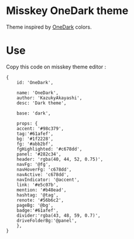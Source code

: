 # Misskey OneDark theme

Theme inspired by [OneDark](https://github.com/joshdick/onedark.vim) colors.

# Use

Copy this code on misskey theme editor :

```
{
	id: 'OneDark',

	name: 'OneDark',
	author: 'KazukyAkayashi',
	desc: 'Dark theme',

	base: 'dark',

	props: {
	accent: '#98c379',
	tag:'#61afef',
	bg: '#1f2228',
	fg: '#abb2bf',
	fgHighlighted: '#c678dd',
	panel: '#282c34',
	header: 'rgba(40, 44, 52, 0.75)',
	navFg: '@fg',
	navHoverFg: 'c678dd',
	navActive: 'c678dd',
	navIndicator: '@accent',
	link: '#e5c07b',
	mention: '#b48ead',
	hashtag: '@tag',
	renote: '#56b6c2',
	pageBg: '@bg',
	badge:'#61afef',
	divider:'rgba(43, 48, 59, 0.7)',
	driveFolderBg:'@panel',
	},
}
```
